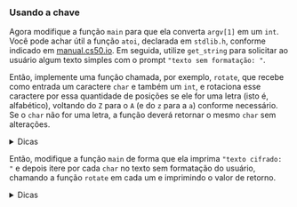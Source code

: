 ### Usando a chave

Agora modifique a função `main` para que ela converta `argv[1]` em um `int`. Você pode achar útil a função `atoi`, declarada em `stdlib.h`, conforme indicado em [manual.cs50.io](https://manual.cs50.io/). Em seguida, utilize `get_string` para solicitar ao usuário algum texto simples com o prompt `"texto sem formatação: "`.

Então, implemente uma função chamada, por exemplo, `rotate`, que recebe como entrada um caractere `char` e também um `int`, e rotaciona esse caractere por essa quantidade de posições se ele for uma letra (isto é, alfabético), voltando do `Z` para o `A` (e do `z` para a `a`) conforme necessário. Se o `char` não for uma letra, a função deverá retornar o mesmo `char` sem alterações.

<details><summary>Dicas</summary><ul>
  <li data-marker="*">Provavelmente você precisará de um protótipo, como:
    <div class="language-c highlighter-rouge"><div class="highlight"><pre class="highlight"><code><span class="kt">char</span> <span class="nf">rotate</span><span class="p">(</span><span class="kt">char</span> <span class="n">c</span><span class="p">,</span> <span class="kt">int</span> <span class="n">n</span><span class="p">);</span>
</code></pre></div>    </div>
    <p>Uma chamada de função como</p>
    <div class="language-c highlighter-rouge"><div class="highlight"><pre class="highlight"><code><span class="n">rotate</span><span class="p">(</span><span class="sc">'A'</span><span class="p">,</span> <span class="mi">1</span><span class="p">)</span>
</code></pre></div>    </div>
    <p>ou até mesmo</p>
    <div class="language-plaintext highlighter-rouge"><div class="highlight"><pre class="highlight"><code>rotate('A', 27)
</code></pre></div>    </div>
    <p>deve retornar `B`. E uma chamada de função como</p>
    <div class="language-c highlighter-rouge"><div class="highlight"><pre class="highlight"><code><span class="n">rotate</span><span class="p">(</span><span class="sc">'!'</span><span class="p">,</span> <span class="mi">13</span><span class="p">)</span>
</code></pre></div>    </div>
    <p>deve retornar `!`.</p>
  </li>
  <li data-marker="*">Lembre-se de que você pode “transformar” explicitamente um `char` em um `int` com a sintaxe `(char)` e um `int` em um `char` com a sintaxe `(int)`. Ou você pode fazer isso implicitamente tratando um como o outro.</li>
  <li data-marker="*">Provavelmente você precisará subtrair o valor ASCII de `A` de qualquer letra em maiúsculo, assim pode tratar `A` como `0`, `B` como `1`, e assim por diante, enquanto realiza aritmética. E então adicioná-lo de volta quando terminar.</li>
  <li data-marker="*">Provavelmente você precisará subtrair o valor ASCII de `a` de qualquer letra em minúsculo, assim pode tratar `a` como `0`, `b` como `1`, e assim por diante, enquanto realiza aritmética. E então adicioná-lo de volta quando terminar.</li>
  <li data-marker="*">Você pode achar útil algumas outras funções declaradas em `<ctype.h>`, de acordo com o [manual.cs50.io](https://manual.cs50.io/).</li>
  <li data-marker="*">Provavelmente você encontrará o operador `%` útil quando “envolver” aritmeticamente um valor como `25` para `0`.</li>
</ul></details>

Então, modifique a função `main` de forma que ela imprima `"texto cifrado: "` e depois itere por cada `char` no texto sem formatação do usuário, chamando a função `rotate` em cada um e imprimindo o valor de retorno.

<details><summary>Dicas</summary><ul>
  <li data-marker="*">Lembre-se de que o `printf` pode imprimir um caractere usando `%c`.</li>
  <li data-marker="*">Se você não estiver vendo nenhuma saída ao chamar `printf`, é provável que seja porque está imprimindo caracteres fora do intervalo ASCII válido de 0 a 127. Tente imprimir temporariamente os caracteres como números (usando `%i` em vez de `%c`) para ver quais valores estão sendo impressos!</li>
</ul></details>